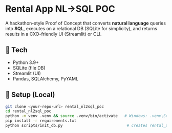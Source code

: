 # Rental App NL→SQL POC

A hackathon-style Proof of Concept that converts **natural language** queries into **SQL**, executes on a relational DB (SQLite for simplicity), and returns results in a CXO-friendly UI (Streamlit) or CLI.

## 🧰 Tech
- Python 3.9+
- SQLite (file DB)
- Streamlit (UI)
- Pandas, SQLAlchemy, PyYAML

## 🔧 Setup (Local)
```bash
git clone <your-repo-url> rental_nl2sql_poc
cd rental_nl2sql_poc
python -m venv .venv && source .venv/bin/activate   # Windows: .venv\Scripts\activate
pip install -r requirements.txt
python scripts/init_db.py                            # creates rental_app.db with schema + seed data

